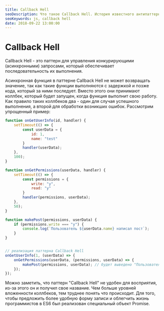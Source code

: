 ```yaml
---
title: Callback Hell
seoDescription: Что такое Callback Hell. История известного антипаттерна.
seoKeywords: js, callback hell
date: 2018-09-22 13:00:00
---
```

# Callback Hell

Callback Hell - это паттерн для управления конкурирующими (асинхронными) запросами, который обеспечивает последовательность их выполнения.

Асинхронная функция в паттерне Callback Hell не может возвращать значение, так как такие функции выполняются с задержкой и позже кода, который за ними последует. Вместо этого они принимают коллбек, который будет запущен, когда функция выполнит свою работу. Как правило таких коллбеков два - один для случая успешного выполнения, а второй для обработки возникших ошибок. Рассмотрим упрощенный пример:

```js
function onGetUserInfo(id, handler) {
    setTimeout(() => {
        const userData = {
            id: 1,
            name: "test"
        }
        handler(userData);
    },
    100);
}

function onGetPermissions(userData, handler) {
    setTimeout(() => {
        const permissions = {
            write: "y",
            read: "y"
        }
        handler(permissions, userData);
    },
    50);
}

function makePost(permissions, userData) {
    if (permissions.write === "y") {
        console.log(`Пользователь ${userData.name} написал пост`);
    }
}


// реализация паттерна Callback Hell
onGetUserInfo(1, (userData) => {
    onGetPermissions(userData, (permissions, userData) => {
        makePost(permissions, userData); // будет выведено "Пользователь test написал пост"
    });
});
```

Можно заметить, что паттерн "Callback Hell" не удобен для восприятия, из-за этого он и получил свое название. Чем больше уровней вложенности коллбеков, тем труднее понять что происходит. Для того, чтобы предложить более удобную форму записи и облегчить жизнь программистов в ES6 был реализован специальный объект Promise.